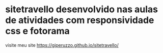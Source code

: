 # sitetravello desenvolvido nas aulas de atividades com responsividade css e fotorama
visite meu site  https://giperuzzo.github.io/sitetravello/
